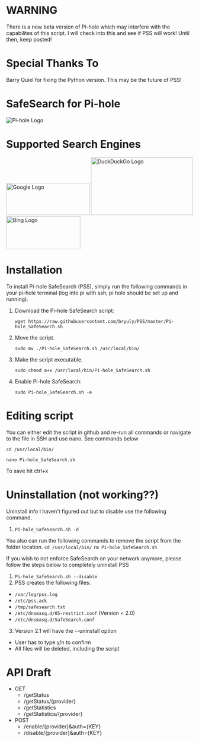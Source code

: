 # WARNING
There is a new beta version of Pi-hole which may interfere with the capabilites of this script. I will check into this and see if PSS will work! Until then, keep posted!

# Special Thanks To

Barry Quiel for fixing the Python version. This may be the future of PSS!

# SafeSearch for Pi-hole

![Pi-hole Logo](https://i0.wp.com/pi-hole.net/wp-content/uploads/2017/06/Vortex-r.png?resize=100%2C100&ssl=1)

# Supported Search Engines

<img src="https://www.festisite.com/static/partylogo/img/logos/google.png" alt="Google Logo" width="225" height="86">
<img src="https://dwglogo.com/wp-content/uploads/2016/01/DuckDuckGo_logo_004.svg" alt="DuckDuckGo Logo" width="275" height="154.75">
<img src="https://upload.wikimedia.org/wikipedia/commons/thumb/e/e9/Bing_logo.svg/2000px-Bing_logo.svg.png" alt="Bing Logo" width="200" height="89.2">

# Installation

To install Pi-hole SafeSearch (PSS), simply run the following commands in your pi-hole terminal (log into pi with ssh; pi hole should be set up and running).

1. Download the Pi-hole SafeSearch script:
  
    `wget https://raw.githubusercontent.com/bryuly/PSS/master/Pi-hole_SafeSearch.sh`

2. Move the script.
  
    `sudo mv ./Pi-hole_SafeSearch.sh /usr/local/bin/`

3. Make the script executable.
  
    `sudo chmod a+x /usr/local/bin/Pi-hole_SafeSearch.sh`

4. Enable Pi-hole SafeSearch:
  
    `sudo Pi-hole_SafeSearch.sh -e`

# Editing script
You can either edit the script in github and re-run all commands or navigate to the file in SSH and use nano. See commands below

    cd /usr/local/bin/

    nano Pi-hole_SafeSearch.sh


To save hit ctrl+x        


# Uninstallation (not working??)
Uninstall info I haven't figured out but to disable use the following command.
1. `Pi-hole_SafeSearch.sh -d`

You also can run the following commands to remove the script from the folder location.
   `cd /usr/local/bin/`
   `rm Pi-hole_SafeSearch.sh`

If you wish to not enforce SafeSearch on your network anymore, please follow the steps below to completely uninstall PSS
1. `Pi-hole_SafeSearch.sh --disable`
2. PSS creates the following files:
  - `/var/log/pss.log`
  - `/etc/pss.ack`
  - `/tmp/safesearch.txt`
  - `/etc/dnsmasq.d/05-restrict.conf` (Version < 2.0)
  - `/etc/dnsmasq.d/SafeSearch.conf`
3. Version 2.1 will have the --uninstall option
  - User has to type y/n to confirm
  - All files will be deleted, including the script
  
# API Draft
- GET 
  * /getStatus
  * /getStatus/{provider}
  * /getStatistics
  * /getStatistics/{provider}
- POST
  * /enable/{provider}&auth={KEY}
  * /disable/{provider}&auth={KEY}
